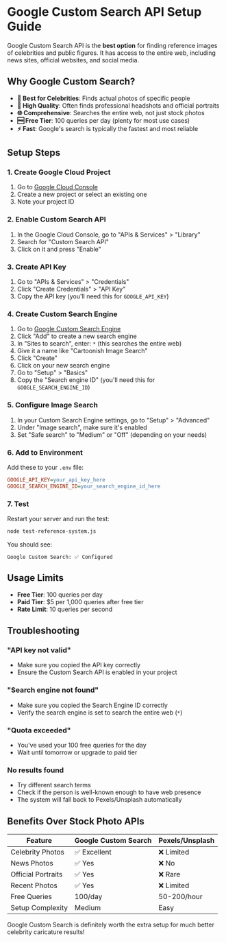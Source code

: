 # Google Custom Search API Setup Guide

Google Custom Search API is the **best option** for finding reference images of celebrities and public figures. It has access to the entire web, including news sites, official websites, and social media.

## Why Google Custom Search?

- **🎯 Best for Celebrities**: Finds actual photos of specific people
- **📸 High Quality**: Often finds professional headshots and official portraits
- **🌐 Comprehensive**: Searches the entire web, not just stock photos
- **🆓 Free Tier**: 100 queries per day (plenty for most use cases)
- **⚡ Fast**: Google's search is typically the fastest and most reliable

## Setup Steps

### 1. Create Google Cloud Project

1. Go to [Google Cloud Console](https://console.cloud.google.com/)
2. Create a new project or select an existing one
3. Note your project ID

### 2. Enable Custom Search API

1. In the Google Cloud Console, go to "APIs & Services" > "Library"
2. Search for "Custom Search API"
3. Click on it and press "Enable"

### 3. Create API Key

1. Go to "APIs & Services" > "Credentials"
2. Click "Create Credentials" > "API Key"
3. Copy the API key (you'll need this for `GOOGLE_API_KEY`)

### 4. Create Custom Search Engine

1. Go to [Google Custom Search Engine](https://cse.google.com/cse/)
2. Click "Add" to create a new search engine
3. In "Sites to search", enter: `*` (this searches the entire web)
4. Give it a name like "Cartoonish Image Search"
5. Click "Create"
6. Click on your new search engine
7. Go to "Setup" > "Basics"
8. Copy the "Search engine ID" (you'll need this for `GOOGLE_SEARCH_ENGINE_ID`)

### 5. Configure Image Search

1. In your Custom Search Engine settings, go to "Setup" > "Advanced"
2. Under "Image search", make sure it's enabled
3. Set "Safe search" to "Medium" or "Off" (depending on your needs)

### 6. Add to Environment

Add these to your `.env` file:

```ini
GOOGLE_API_KEY=your_api_key_here
GOOGLE_SEARCH_ENGINE_ID=your_search_engine_id_here
```

### 7. Test

Restart your server and run the test:

```bash
node test-reference-system.js
```

You should see:
```
Google Custom Search: ✅ Configured
```

## Usage Limits

- **Free Tier**: 100 queries per day
- **Paid Tier**: $5 per 1,000 queries after free tier
- **Rate Limit**: 10 queries per second

## Troubleshooting

### "API key not valid"
- Make sure you copied the API key correctly
- Ensure the Custom Search API is enabled in your project

### "Search engine not found"
- Make sure you copied the Search Engine ID correctly
- Verify the search engine is set to search the entire web (`*`)

### "Quota exceeded"
- You've used your 100 free queries for the day
- Wait until tomorrow or upgrade to paid tier

### No results found
- Try different search terms
- Check if the person is well-known enough to have web presence
- The system will fall back to Pexels/Unsplash automatically

## Benefits Over Stock Photo APIs

| Feature | Google Custom Search | Pexels/Unsplash |
|---------|---------------------|-----------------|
| Celebrity Photos | ✅ Excellent | ❌ Limited |
| News Photos | ✅ Yes | ❌ No |
| Official Portraits | ✅ Yes | ❌ Rare |
| Recent Photos | ✅ Yes | ❌ Limited |
| Free Queries | 100/day | 50-200/hour |
| Setup Complexity | Medium | Easy |

Google Custom Search is definitely worth the extra setup for much better celebrity caricature results!
